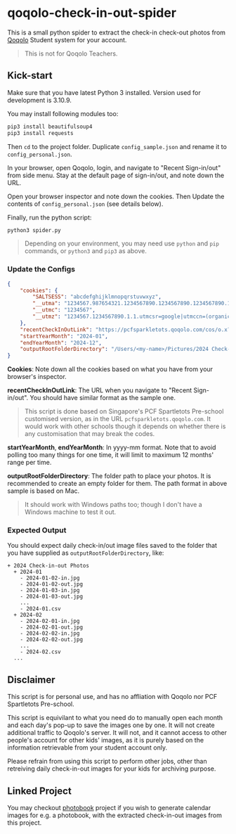 # qoqolo-check-in-out-spider

This is a small python spider to extract the check-in check-out photos from [Qoqolo](https://www.qoqolo.com) Student system for your account.

> This is not for Qoqolo Teachers.

## Kick-start

Make sure that you have latest Python 3 installed. Version used for development is 3.10.9.

You may install following modules too:

```bash
pip3 install beautifulsoup4
pip3 install requests
```

Then `cd` to the project folder. Duplicate `config_sample.json` and rename it to `config_personal.json`.

In your browser, open Qoqolo, login, and navigate to "Recent Sign-in/out" from side menu. Stay at the default page of sign-in/out, and note down the URL.

Open your browser inspector and note down the cookies. Then Update the contents of `config_personal.json` (see details below).

Finally, run the python script:

```bash
python3 spider.py
```

> Depending on your environment, you may need use `python` and `pip` commands, or `python3` and `pip3` as above.

### Update the Configs

```json
{
    "cookies": {
        "SALTSESS": "abcdefghijklmnopqrstuvwxyz",
        "__utma": "1234567.987654321.1234567890.1234567890.1234567890.1",
        "__utmc": "1234567",
        "__utmz": "1234567.1234567890.1.1.utmcsr=google|utmccn=(organic)|utmcmd=organic|utmctr=(not%20provided)"
    },
    "recentCheckInOutLink": "https://pcfsparkletots.qoqolo.com/cos/o.x?c=/abcd_efg/check_in&func=recent",
    "startYearMonth": "2024-01",
    "endYearMonth": "2024-12",
    "outputRootFolderDirectory": "/Users/<my-name>/Pictures/2024 Check-in-out Photos"
}
```

**Cookies**: Note down all the cookies based on what you have from your browser's inspector.

**recentCheckInOutLink**: The URL when you navigate to "Recent Sign-in/out". You should have similar format as the sample one.

> This script is done based on Singapore's PCF Spartletots Pre-school customised version, as in the URL `pcfsparkletots.qoqolo.com`. It would work with other schools though it depends on whether there is any customisation that may break the codes.

**startYearMonth**, **endYearMonth**: In yyyy-mm format. Note that to avoid polling too many things for one time, it will limit to maximum 12 months' range per time.

**outputRootFolderDirectory**: The folder path to place your photos. It is recommended to create an empty folder for them. The path format in above sample is based on Mac.

> It should work with Windows paths too; though I don't have a Windows machine to test it out.

### Expected Output

You should expect daily check-in/out image files saved to the folder that you have supplied as `outputRootFolderDirectory`, like:

```
+ 2024 Check-in-out Photos
  + 2024-01
    - 2024-01-02-in.jpg
    - 2024-01-02-out.jpg
    - 2024-01-03-in.jpg
    - 2024-01-03-out.jpg
    ...
    - 2024-01.csv
  + 2024-02
    - 2024-02-01-in.jpg
    - 2024-02-01-out.jpg
    - 2024-02-02-in.jpg
    - 2024-02-02-out.jpg
    ...
    - 2024-02.csv
  ...
```

## Disclaimer

This script is for personal use, and has no affliation with Qoqolo nor PCF Spartletots Pre-school.

This script is equivilant to what you need do to manually open each month and each day's pop-up to save the images one by one. It will not create additional traffic to Qoqolo's server. It will not, and it cannot access to other people's account for other kids' images, as it is purely based on the information retrievable from your student account only.

Please refrain from using this script to perform other jobs, other than retreiving daily check-in-out images for your kids for archiving purpose.

## Linked Project

You may checkout [photobook](https://github.com/huashengwang1989/photobook) project if you wish to generate calendar images for e.g. a photobook, with the extracted check-in-out images from this project.